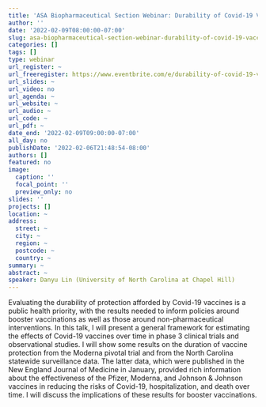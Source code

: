 ```yaml
---
title: 'ASA Biopharmaceutical Section Webinar: Durability of Covid-19 Vaccines'
author: ''
date: '2022-02-09T08:00:00-07:00'
slug: asa-biopharmaceutical-section-webinar-durability-of-covid-19-vaccines
categories: []
tags: []
type: webinar
url_register: ~
url_freeregister: https://www.eventbrite.com/e/durability-of-covid-19-vaccines-tickets-256866473537
url_slides: ~
url_video: no
url_agenda: ~
url_website: ~
url_audio: ~
url_code: ~
url_pdf: ~
date_end: '2022-02-09T09:00:00-07:00'
all_day: no
publishDate: '2022-02-06T21:48:54-08:00'
authors: []
featured: no
image:
  caption: ''
  focal_point: ''
  preview_only: no
slides: ''
projects: []
location: ~
address:
  street: ~
  city: ~
  region: ~
  postcode: ~
  country: ~
summary: ~
abstract: ~
speaker: Danyu Lin (University of North Carolina at Chapel Hill)
---
```

<!--more-->
Evaluating the durability of protection afforded by Covid-19 vaccines is a public health priority, with the results needed to inform policies around booster vaccinations as well as those around non-pharmaceutical interventions. In this talk, I will present a general framework for estimating the effects of Covid-19 vaccines over time in phase 3 clinical trials and observational studies. I will show some results on the duration of vaccine protection from the Moderna pivotal trial and from the North Carolina statewide surveillance data. The latter data, which were published in the New England Journal of Medicine in January, provided rich information about the effectiveness of the Pfizer, Moderna, and Johnson & Johnson vaccines in reducing the risks of Covid-19, hospitalization, and death over time. I will discuss the implications of these results for booster vaccinations.
